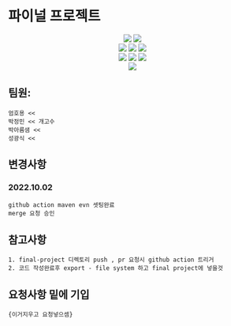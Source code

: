# 파이널 프로젝트
<div align=center>
<img src="https://img.shields.io/badge/amazon ec2-FF9900?style=plastic&logo=Amazon Ec2&logoColor=white">
<img src="https://img.shields.io/badge/mysql-4479A1.svg?style=for-the-badge&logo=mysql&logoColor=white">
</div>

<div align=center>
	<img src="https://img.shields.io/badge/kubernetes-326CE5.svg?style=flat&logo=kubernetes&logoColor=white">
	<img src="https://img.shields.io/badge/podman-892CA0.svg?style=flat&logo=podman&logoColor=white">
	<img src="https://img.shields.io/badge/github actions-2088FF.svg?style=flat-square&logo=githubactions&logoColor=white">
	
	
</div>

<div align=center>
<img src="https://img.shields.io/badge/spring-6DB33F.svg?style=for-the-badge&logo=spring&logoColor=white">
<img src="https://img.shields.io/badge/html5-E34F26.svg?style=for-the-badge&logo=html5&logoColor=white">
<img src="https://img.shields.io/badge/react-61DAFB.svg?style=for-the-badge&logo=react&logoColor=black">

</div>

<div align=center>
<img src="https://img.shields.io/badge/elastic stack-005571.svg?style=for-the-badge&logo=elastic stack&logoColor=white">

</div>

## 팀원:
	
	엄호용 << 
  	박정민 << 개고수
  	박아름샘 << 
  	성광식 <<


## 변경사항
### 2022.10.02 

	github action maven evn 셋팅완료
	merge 요청 승인  
	
## 참고사항

	1. final-project 디렉토리 push , pr 요청시 github action 트리거
	2. 코드 작성완료후 export - file system 하고 final project에 넣을것 

## 요청사항 밑에 기입 

	{이거지우고 요청넣으셈} 
	

